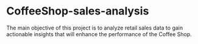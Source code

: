 # CoffeeShop-sales-analysis
The main objective of this project is to analyze retail sales data to gain actionable insights that will enhance the performance of the Coffee Shop.
